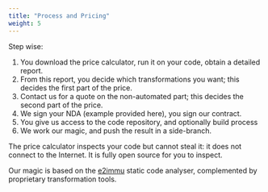 ```yaml
---
title: "Process and Pricing"
weight: 5
---
```


Step wise:

1. You download the price calculator, run it on your code, obtain a detailed report.
2. From this report, you decide which transformations you want; this decides the first part of the price.
3. Contact us for a quote on the non-automated part; this decides the second part of the price.
4. We sign your NDA (example provided here), you sign our contract.
5. You give us access to the code repository, and optionally build process
6. We work our magic, and push the result in a side-branch.

The price calculator inspects your code but cannot steal it: it does not connect to the Internet. It is fully open source for you to inspect.

Our magic is based on the [e2immu](https://www.e2immu.org) static code analyser, complemented by proprietary transformation tools.